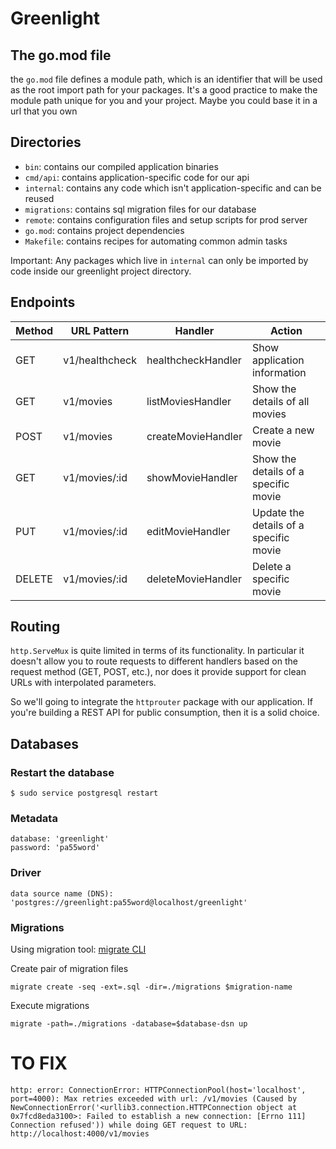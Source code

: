 # Greenlight

## The go.mod file

the `go.mod` file defines a module path, which is an identifier that will be used
as the root import path for your packages. It's a good practice to make the
module path unique for you and your project. Maybe you could base it in a url
that you own

## Directories

- `bin`: contains our compiled application binaries
- `cmd/api`: contains application-specific code for our api
- `internal`: contains any code which isn't application-specific and can be reused
- `migrations`: contains sql migration files for our database
- `remote`: contains configuration files and setup scripts for prod server
- `go.mod`: contains project dependencies
- `Makefile`: contains recipes for automating common admin tasks

Important: Any packages which live in `internal` can only be imported by code
inside our greenlight project directory.

## Endpoints

Method | URL Pattern | Handler | Action
--- | --- | --- | --- |
GET | v1/healthcheck | healthcheckHandler | Show application information
GET | v1/movies | listMoviesHandler | Show the details of all movies
POST | v1/movies | createMovieHandler | Create a new movie
GET | v1/movies/:id | showMovieHandler | Show the details of a specific movie
PUT | v1/movies/:id | editMovieHandler | Update the details of a specific movie
DELETE | v1/movies/:id | deleteMovieHandler | Delete a specific movie

## Routing

`http.ServeMux` is quite limited in terms of its functionality. In particular it
doesn't allow you to route requests to different handlers based on the request
method (GET, POST, etc.), nor does it provide support for clean URLs with
interpolated parameters.

So we'll going to integrate the `httprouter` package with our application. If
you're building a REST API for public consumption, then it is a solid choice.

## Databases

### Restart the database
```
$ sudo service postgresql restart
```

### Metadata
```
database: 'greenlight'
password: 'pa55word'
```

### Driver
```
data source name (DNS): 'postgres://greenlight:pa55word@localhost/greenlight'
```

### Migrations

Using migration tool: [migrate CLI](https://github.com/golang-migrate/migrate)

Create pair of migration files
```
migrate create -seq -ext=.sql -dir=./migrations $migration-name
```

Execute migrations
```
migrate -path=./migrations -database=$database-dsn up
```

# TO FIX

```
http: error: ConnectionError: HTTPConnectionPool(host='localhost', port=4000): Max retries exceeded with url: /v1/movies (Caused by NewConnectionError('<urllib3.connection.HTTPConnection object at 0x7fcd8eda3100>: Failed to establish a new connection: [Errno 111] Connection refused')) while doing GET request to URL: http://localhost:4000/v1/movies
```
